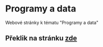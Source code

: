 # Programy a data
Webové stránky k tématu "Programy a data"

## Překlik na stránku [zde](https://viktorkopecky.github.io/programy-a-data/)
